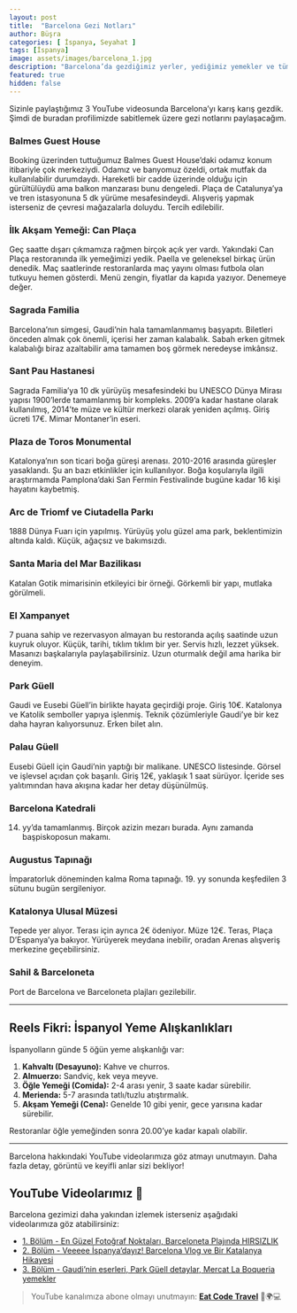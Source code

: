 ```yaml
---
layout: post
title:  "Barcelona Gezi Notları"
author: Büşra
categories: [ İspanya, Seyahat ]
tags: [İspanya]
image: assets/images/barcelona_1.jpg
description: "Barcelona’da gezdiğimiz yerler, yediğimiz yemekler ve tüm gezi notlarımız bu yazıda!"
featured: true
hidden: false
---
```


Sizinle paylaştığımız 3 YouTube videosunda Barcelona’yı karış karış gezdik. Şimdi de buradan profilimizde sabitlemek üzere gezi notlarını paylaşacağım.

### Balmes Guest House

Booking üzerinden tuttuğumuz Balmes Guest House’daki odamız konum itibariyle çok merkeziydi. Odamız ve banyomuz özeldi, ortak mutfak da kullanılabilir durumdaydı. Hareketli bir cadde üzerinde olduğu için gürültülüydü ama balkon manzarası bunu dengeledi. Plaça de Catalunya’ya ve tren istasyonuna 5 dk yürüme mesafesindeydi. Alışveriş yapmak isterseniz de çevresi mağazalarla doluydu. Tercih edilebilir.

### İlk Akşam Yemeği: Can Plaça

Geç saatte dışarı çıkmamıza rağmen birçok açık yer vardı. Yakındaki Can Plaça restoranında ilk yemeğimizi yedik. Paella ve geleneksel birkaç ürün denedik. Maç saatlerinde restoranlarda maç yayını olması futbola olan tutkuyu hemen gösterdi. Menü zengin, fiyatlar da kapıda yazıyor. Denemeye değer.

### Sagrada Familia

Barcelona’nın simgesi, Gaudi’nin hala tamamlanmamış başyapıtı. Biletleri önceden almak çok önemli, içerisi her zaman kalabalık. Sabah erken gitmek kalabalığı biraz azaltabilir ama tamamen boş görmek neredeyse imkânsız.

### Sant Pau Hastanesi

Sagrada Familia’ya 10 dk yürüyüş mesafesindeki bu UNESCO Dünya Mirası yapısı 1900’lerde tamamlanmış bir kompleks. 2009’a kadar hastane olarak kullanılmış, 2014’te müze ve kültür merkezi olarak yeniden açılmış. Giriş ücreti 17€. Mimar Montaner’in eseri.

### Plaza de Toros Monumental

Katalonya’nın son ticari boğa güreşi arenası. 2010-2016 arasında güreşler yasaklandı. Şu an bazı etkinlikler için kullanılıyor. Boğa koşularıyla ilgili araştırmamda Pamplona’daki San Fermin Festivalinde bugüne kadar 16 kişi hayatını kaybetmiş.

### Arc de Triomf ve Ciutadella Parkı

1888 Dünya Fuarı için yapılmış. Yürüyüş yolu güzel ama park, beklentimizin altında kaldı. Küçük, ağaçsız ve bakımsızdı.

### Santa Maria del Mar Bazilikası

Katalan Gotik mimarisinin etkileyici bir örneği. Görkemli bir yapı, mutlaka görülmeli.

### El Xampanyet

7 puana sahip ve rezervasyon almayan bu restoranda açılış saatinde uzun kuyruk oluyor. Küçük, tarihi, tıklım tıklım bir yer. Servis hızlı, lezzet yüksek. Masanızı başkalarıyla paylaşabilirsiniz. Uzun oturmalık değil ama harika bir deneyim.

### Park Güell

Gaudi ve Eusebi Güell’in birlikte hayata geçirdiği proje. Giriş 10€. Katalonya ve Katolik semboller yapıya işlenmiş. Teknik çözümleriyle Gaudi’ye bir kez daha hayran kalıyorsunuz. Erken bilet alın.

### Palau Güell

Eusebi Güell için Gaudi’nin yaptığı bir malikane. UNESCO listesinde. Görsel ve işlevsel açıdan çok başarılı. Giriş 12€, yaklaşık 1 saat sürüyor. İçeride ses yalıtımından hava akışına kadar her detay düşünülmüş.

### Barcelona Katedrali

14. yy’da tamamlanmış. Birçok azizin mezarı burada. Aynı zamanda başpiskoposun makamı.

### Augustus Tapınağı

İmparatorluk döneminden kalma Roma tapınağı. 19. yy sonunda keşfedilen 3 sütunu bugün sergileniyor.

### Katalonya Ulusal Müzesi

Tepede yer alıyor. Terası için ayrıca 2€ ödeniyor. Müze 12€. Teras, Plaça D’Espanya’ya bakıyor. Yürüyerek meydana inebilir, oradan Arenas alışveriş merkezine geçebilirsiniz.

### Sahil & Barceloneta

Port de Barcelona ve Barceloneta plajları gezilebilir.

---

## Reels Fikri: İspanyol Yeme Alışkanlıkları

İspanyolların günde 5 öğün yeme alışkanlığı var:

1. **Kahvaltı (Desayuno):** Kahve ve churros.
2. **Almuerzo:** Sandviç, kek veya meyve.
3. **Öğle Yemeği (Comida):** 2-4 arası yenir, 3 saate kadar sürebilir.
4. **Merienda:** 5-7 arasında tatlı/tuzlu atıştırmalık.
5. **Akşam Yemeği (Cena):** Genelde 10 gibi yenir, gece yarısına kadar sürebilir.

Restoranlar öğle yemeğinden sonra 20.00’ye kadar kapalı olabilir.

---

Barcelona hakkındaki YouTube videolarımıza göz atmayı unutmayın. Daha fazla detay, görüntü ve keyifli anlar sizi bekliyor!
## YouTube Videolarımız 🎥

Barcelona gezimizi daha yakından izlemek isterseniz aşağıdaki videolarımıza göz atabilirsiniz:

- [1. Bölüm - En Güzel Fotoğraf Noktaları, Barceloneta Plajında HIRSIZLIK](https://www.youtube.com/watch?v=eR8KVVE-y3U)
- [2. Bölüm - Veeeee İspanya’dayız! Barcelona Vlog ve Bir Katalanya Hikayesi](https://www.youtube.com/watch?v=_rDIr2eyUx0)
- [3. Bölüm - Gaudi’nin eserleri, Park Güell detaylar, Mercat La Boqueria yemekler](https://www.youtube.com/watch?v=nlL7pTonTNg)

> YouTube kanalımıza abone olmayı unutmayın: **[Eat Code Travel](https://www.youtube.com/@eat.code.travel)** 🛵🌍💻
